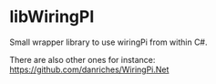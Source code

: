 # libWiringPI

Small wrapper library to use wiringPi from within C#.

There are also other ones for instance:
https://github.com/danriches/WiringPi.Net

